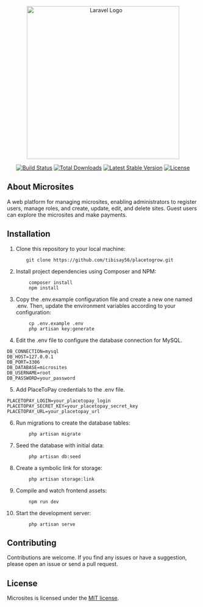 <p align="center"><a href="https://laravel.com" target="_blank"><img src="https://www.evertecinc.com/wp-content/uploads/2022/04/Evertec-lanza-nueva-plataforma-de-pagos-en-linea.jpg" width="400" alt="Laravel Logo"></a></p>

<p align="center">
<a href="https://github.com/laravel/framework/actions"><img src="https://github.com/laravel/framework/workflows/tests/badge.svg" alt="Build Status"></a>
<a href="https://packagist.org/packages/laravel/framework"><img src="https://img.shields.io/packagist/dt/laravel/framework" alt="Total Downloads"></a>
<a href="https://packagist.org/packages/laravel/framework"><img src="https://img.shields.io/packagist/v/laravel/framework" alt="Latest Stable Version"></a>
<a href="https://packagist.org/packages/laravel/framework"><img src="https://img.shields.io/packagist/l/laravel/framework" alt="License"></a>
</p>

## About Microsites

A web platform for managing microsites, enabling administrators to register users, manage roles, and create, update, edit, and delete sites. Guest users can explore the microsites and make payments.


## Installation

1. Clone this repository to your local machine:

```
       git clone https://github.com/tibisay56/placetogrow.git
```
2. Install project dependencies using Composer and NPM:

```
        composer install
        npm install
```
3. Copy the .env.example configuration file and create a new one named .env. Then, update the environment variables according to your configuration:

```
        cp .env.example .env
        php artisan key:generate
```
4. Edit the .env file to configure the database connection for MySQL.
```
DB_CONNECTION=mysql
DB_HOST=127.0.0.1
DB_PORT=3306
DB_DATABASE=microsites
DB_USERNAME=root
DB_PASSWORD=your_password
```

5. Add PlaceToPay credentials to the .env file.
```
PLACETOPAY_LOGIN=your_placetopay_login
PLACETOPAY_SECRET_KEY=your_placetopay_secret_key
PLACETOPAY_URL=your_placetopay_url
```

6. Run migrations to create the database tables:

```
        php artisan migrate
```

7. Seed the database with initial data:

```
        php artisan db:seed
```

8. Create a symbolic link for storage:

```
        php artisan storage:link
```

9. Compile and watch frontend assets:

```
        npm run dev
```

10. Start the development server:

```
        php artisan serve
```


## Contributing

Contributions are welcome. If you find any issues or have a suggestion, please open an issue or send a pull request.


## License

Microsites is licensed under the [MIT license](https://opensource.org/licenses/MIT).


